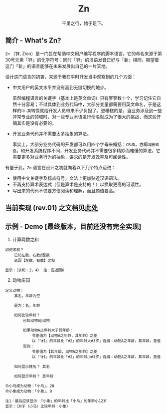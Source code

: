 <h1 align="center">Zn</h1>

<p align="center">千里之行，始于足下。</p>

## 简介 - What's Zn?

`Zn` （锌, Zion）是一门旨在帮助中文用户编写程序的脚本语言。它的命名来源于第30号元素「锌」的化学符号；同时「锌」的汉语发音正好与「新」相同，期望着这门「新」的语言能够在未来发展出自己的一片天地。

设计这门语言的初衷，来源于我在平时开发当中观察到的几个方面：

  - 中文用户的英文水平并没有高到无缝切换的地步。  
     
    虽然编程语言的关键字（基本上是英文单词）只有寥寥数十个，学习记住它自然十分容易；不过具体到业务代码中，大部分变量都需要用英文命名，于是这样的`中-英`转换就给开发人员带来不少负担了。更糟糕的是，当业务涉及到一些非常专业的领域时，对一些专业术语进行命名就成为了很大的挑战，而这些开销其实是没有必要的。

  - 开发业务代码并不需要太多抽象的算法。

    事实上，大部分业务代码的开发都可以用四个字母来概括：`CRUD`，亦即`增删改查`。和开发系统程序不同，开发业务代码并不需要很多精妙而难懂的算法，它需要更多对业务行为的抽象，讲求的是开发效率及可阅读性。

有鉴于此，`Zn` 语言在设计之初就向着以下几个特点迈进：

  - 使用中文关键字及标点符号，文法上更加贴近汉语语法。
  - 不再支持算术表达式（但是算术是支持的！）以换取更高的可读性。
  - 写出来的代码不仅要方便阅读和理解，而且颜值要高。

## 当前实现 (rev.01) 之文档见[此处](doc/rev01.md)

## 示例 - Demo [最终版本，目前还没有完全实现]

1. 计算两数之和
```zn
如何求和？
    已知左数，右数@整数
    返回【左数，右数】之和

显示：（求和：2，4） 注：应返回6
```

2. 动物庄园
```zn
定义动物：
    其名，年龄为空
    
    是为：名，年龄
    
    如何比较年龄？
        已知动物A@动物

        如果动物A之年龄大于其年龄：
            令差值为【动物A之年龄，其年龄】之差
            以「「#1」的年龄比「#2」的年龄大#3岁」连缀：动物A之年龄，其年龄，差值
        否则：
            令差值为【其年龄，动物A之年龄】之差
            以「「#1」的年龄比「#2」的年龄小#3岁」连缀：动物A之年龄，其年龄，差值
    
    如何显示姓名？ 其名

    如何显示年龄？ 其年龄

令小马成为动物：「小马」，20
令小象成为动物：「小象」，8

注1：最后应该显示 「小象」的年龄比「小马」的年龄小12岁
显示：（对于（小马）比较年龄：小象）
```
